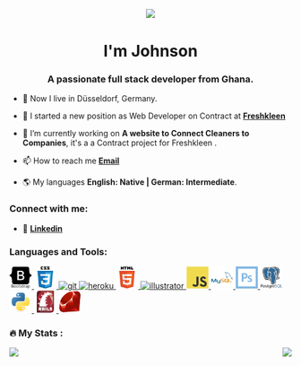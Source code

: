 <p align="center">
  <img src="https://capsule-render.vercel.app/api?text=Hey!🕹️&fontColor=000000&animation=fadeIn&type=waving&color=gradient&height=250"/>
</p>


<h1 align="center">I'm Johnson</h1>
<h3 align="center">A passionate full stack developer from Ghana.</h3>

- 📍 Now I live in Düsseldorf, Germany.

- 📄 I started a new position as Web Developer on Contract at **[Freshkleen](https://www.freshclean.fr/)**

- 🔭 I’m currently working on **A website to Connect Cleaners to Companies**, it's a a Contract project for Freshkleen .

- 📫 How to reach me **[Email](johnsondarko365@gmail.com)**

- 🌎 My languages **English: Native | German: Intermediate**.

<h3 align="left">Connect with me:</h3>

- 📄 **[Linkedin](https://www.linkedin.com/in/johnson-kwabena-darko-2a4237194/)**


<h3 align="left">Languages and Tools:</h3>
<p align="left"> <a href="https://getbootstrap.com" target="_blank" rel="noreferrer"> <img src="https://raw.githubusercontent.com/devicons/devicon/master/icons/bootstrap/bootstrap-plain-wordmark.svg" alt="bootstrap" width="40" height="40"/> </a> <a href="https://www.w3schools.com/css/" target="_blank" rel="noreferrer"> <img src="https://raw.githubusercontent.com/devicons/devicon/master/icons/css3/css3-original-wordmark.svg" alt="css3" width="40" height="40"/> </a> <a href="https://git-scm.com/" target="_blank" rel="noreferrer"> <img src="https://www.vectorlogo.zone/logos/git-scm/git-scm-icon.svg" alt="git" width="40" height="40"/> </a> <a href="https://heroku.com" target="_blank" rel="noreferrer"> <img src="https://www.vectorlogo.zone/logos/heroku/heroku-icon.svg" alt="heroku" width="40" height="40"/> </a> <a href="https://www.w3.org/html/" target="_blank" rel="noreferrer"> <img src="https://raw.githubusercontent.com/devicons/devicon/master/icons/html5/html5-original-wordmark.svg" alt="html5" width="40" height="40"/> </a> <a href="https://www.adobe.com/in/products/illustrator.html" target="_blank" rel="noreferrer"> <img src="https://www.vectorlogo.zone/logos/adobe_illustrator/adobe_illustrator-icon.svg" alt="illustrator" width="40" height="40"/> </a> <a href="https://developer.mozilla.org/en-US/docs/Web/JavaScript" target="_blank" rel="noreferrer"> <img src="https://raw.githubusercontent.com/devicons/devicon/master/icons/javascript/javascript-original.svg" alt="javascript" width="40" height="40"/> </a> <a href="https://www.mysql.com/" target="_blank" rel="noreferrer"> <img src="https://raw.githubusercontent.com/devicons/devicon/master/icons/mysql/mysql-original-wordmark.svg" alt="mysql" width="40" height="40"/> </a> <a href="https://www.photoshop.com/en" target="_blank" rel="noreferrer"> <img src="https://raw.githubusercontent.com/devicons/devicon/master/icons/photoshop/photoshop-line.svg" alt="photoshop" width="40" height="40"/> </a> <a href="https://www.postgresql.org" target="_blank" rel="noreferrer"> <img src="https://raw.githubusercontent.com/devicons/devicon/master/icons/postgresql/postgresql-original-wordmark.svg" alt="postgresql" width="40" height="40"/> </a> <a href="https://www.python.org" target="_blank" rel="noreferrer"> <img src="https://raw.githubusercontent.com/devicons/devicon/master/icons/python/python-original.svg" alt="python" width="40" height="40"/> </a> <a href="https://rubyonrails.org" target="_blank" rel="noreferrer"> <img src="https://raw.githubusercontent.com/devicons/devicon/master/icons/rails/rails-original-wordmark.svg" alt="rails" width="40" height="40"/> </a> <a href="https://www.ruby-lang.org/en/" target="_blank" rel="noreferrer"> <img src="https://raw.githubusercontent.com/devicons/devicon/master/icons/ruby/ruby-original.svg" alt="ruby" width="40" height="40"/> </a> </p>

### :fire: My Stats :
<div style="display: inline_block">
    <img height="164em" src="https://github-readme-stats-sigma-five.vercel.app/api?username=johnson-darko&count_private=true?&bg_color=000000&text_color=FFFFFF&title_color=feaf00"></a> 	<img align="right"src="https://github-readme-stats-sigma-five.vercel.app/api/top-langs/?username=raquelciusz&layout=compact&bg_color=000000&text_color=FFFFFF&title_color=feaf00"></a>
</div>

<!---
johnson-darko/johnson-darko is a ✨ special ✨ repository because its `README.md` (this file) appears on your GitHub profile.
You can click the Preview link to take a look at your changes.
--->
